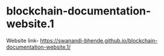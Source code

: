 # blockchain-documentation-website.1
Website link- https://swanandi-bhende.github.io/blockchain-documentation-website.1/
